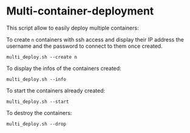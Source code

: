 # Multi-container-deployment

This script allow to easily deploy multiple containers:

To create ```n``` containers with ssh access and display their IP address the username and the password to connect to them once created.
```
multi_deploy.sh --create n
```
To display the infos of the containers created:
```
multi_deploy.sh --info
```
To start the containers already created:
```
multi_deploy.sh --start
```
To destroy the containers:
```
multi_deploy.sh --drop
```
